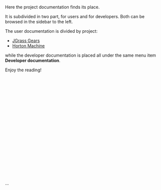 Here the project documentation finds its place.

It is subdivided in two part, for users and for developers. Both can be browsed in the sidebar to the left.

The user documentation is divided by project:

  * [JGrass Gears](JGrassGears.md)
  * [Horton Machine](HortonMachine.md)

while the developer documentation is placed all under the same menu item **Developer documentation**.

Enjoy the reading!

















<br><br><br><br><br><br><br><br><br><br><br><br><br><br><br><br><br><br><br><br>
...<br>
<br>
<br>
<br>
<br>
<br>
<br>
<br>
<br>
<br>
<br>
<br>
<br>
<br>
<br>
<br>
<br>
<br>
<br>
<br>
<br>
<br>
<br>
<br>
<br>
<br>
